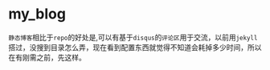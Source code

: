 # my_blog
`静态博客`相比于`repo`的好处是,可以有基于`disqus`的`评论区`用于交流，以前用`jekyll`搭过，没搜到目录怎么弄，现在看到配置东西就觉得不知道会耗掉多少时间，所以在有刚需之前，先这样。
